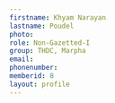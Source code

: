 ```yaml
---
firstname: Khyam Narayan
lastname: Poudel
photo: 
role: Non-Gazetted-I
group: THDC, Marpha
email: 
phonenumber: 
memberid: 8
layout: profile
---
```

